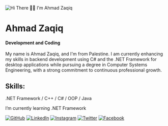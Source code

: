 
![Hi There 🙆‍♂️ I'm Ahmad Zaqiq](https://readme-typing-svg.herokuapp.com/?lines=Hi+There+🙆‍♂️+I'm+Ahmad+Zaqiq&font=Fira+Code&center=true&width=600&height=1200&duration=3500&color=00BFFF)

# Ahmad Zaqiq
#### Development and Coding

My name is Ahmad Zaqiq, and I'm from Palestine. I am currently enhancing my skills in backend development using C# and the .NET Framework for desktop applications while pursuing a degree in Computer Systems Engineering, with a strong commitment to continuous professional growth.

## Skills:
 .NET Framework / C++ / C# / OOP / Java
 
 I’m currently learning .NET Framework 


[![GitHub](https://img.icons8.com/color/48/000000/github.png)](https://github.com/AhmadZaqiq)
[![LinkedIn](https://img.icons8.com/color/48/000000/linkedin.png)](https://www.linkedin.com/in/ahmad-zaqiq-23b2a5225/)
[![Instagram](https://img.icons8.com/color/48/000000/instagram-new.png)](https://www.instagram.com/4.ahmad_awad.4/)
[![Twitter](https://img.icons8.com/ios/50/000000/x.png)](https://twitter.com/XAhmadJRX)
[![Facebook](https://img.icons8.com/color/48/000000/facebook.png)](https://www.facebook.com/ahmad0599132052)



